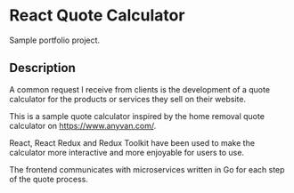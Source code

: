 # React Quote Calculator
Sample portfolio project.

## Description
A common request I receive from clients is the development of a quote calculator for the products or services they sell on their website.

This is a sample quote calculator inspired by the home removal quote calculator on https://www.anyvan.com/.

React, React Redux and Redux Toolkit have been used to make the calculator more interactive and more enjoyable for users to use.

The frontend communicates with microservices written in Go for each step of the quote process.
